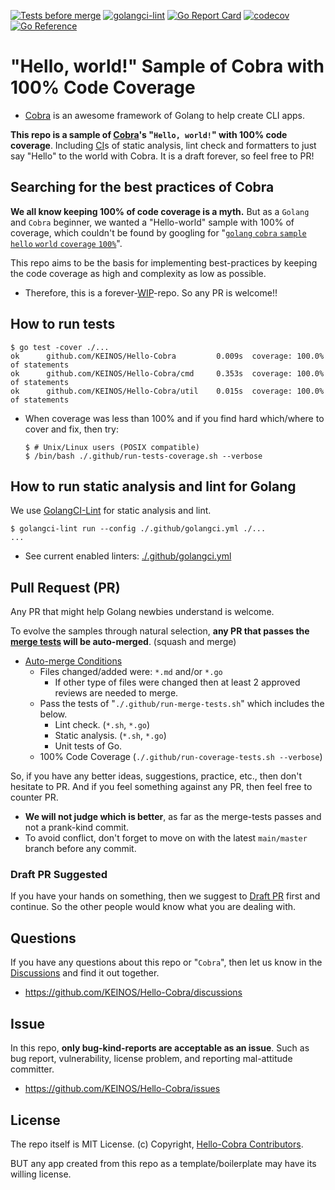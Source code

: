 <!-- markdownlint-disable MD001 MD041 -->
[![Tests before merge](https://github.com/KEINOS/Hello-Cobra/workflows/Tests%20before%20merge/badge.svg)](https://github.com/KEINOS/Hello-Cobra/actions?query=workflow%3A%22Tests+before+merge%22 "View status of the action on GitHub")
[![golangci-lint](https://github.com/KEINOS/Hello-Cobra/workflows/golangci-lint/badge.svg)](https://github.com/KEINOS/Hello-Cobra/actions?query=workflow%3Agolangci-lint "View status of the action on GitHub")
[![Go Report Card](https://goreportcard.com/badge/github.com/KEINOS/Hello-Cobra)](https://goreportcard.com/report/github.com/KEINOS/Hello-Cobra "View on Go Report Card")
[![codecov](https://codecov.io/gh/KEINOS/Hello-Cobra/branch/main/graph/badge.svg?token=R2B9UBIEUI)](https://codecov.io/gh/KEINOS/Hello-Cobra "View details on CodeCov.IO")
[![Go Reference](https://pkg.go.dev/badge/github.com/KEINOS/Hello-Cobra.svg)](https://pkg.go.dev/github.com/KEINOS/Hello-Cobra#section-documentation "Read generated documentation of the app")

# "Hello, world!" Sample of Cobra with 100% Code Coverage

- [Cobra](https://cobra.dev/) is an awesome framework of Golang to help create CLI apps.

**This repo is a sample of [Cobra](https://cobra.dev/)'s "`Hello, world!`" with 100% code coverage**. Including [CI](./github/workflows/)s of static analysis, lint check and formatters to just say "Hello" to the world with Cobra. It is a draft forever, so feel free to PR!

## Searching for the best practices of Cobra

**We all know keeping 100% of code coverage is a myth.** But as a `Golang` and `Cobra` beginner, we wanted a "Hello-world" sample with 100% of coverage, which couldn't be found by googling for "[`golang` `cobra` `sample` `hello` `world` `coverage` `100%`](https://www.google.com/search?q=%22golang%22+cobra+sample+hello+world+coverage+100%)".

This repo aims to be the basis for implementing best-practices by keeping the code coverage as high and complexity as low as possible.

- Therefore, this is a forever-[WIP](https://en.wikipedia.org/wiki/Work_in_progress)-repo. So any PR is welcome!!

## How to run tests

```shellsession
$ go test -cover ./...
ok      github.com/KEINOS/Hello-Cobra         0.009s  coverage: 100.0% of statements
ok      github.com/KEINOS/Hello-Cobra/cmd     0.353s  coverage: 100.0% of statements
ok      github.com/KEINOS/Hello-Cobra/util    0.015s  coverage: 100.0% of statements
```

- When coverage was less than 100% and if you find hard which/where to cover and fix, then try:

  ```shellsession
  $ # Unix/Linux users (POSIX compatible)
  $ /bin/bash ./.github/run-tests-coverage.sh --verbose
  ```

## How to run static analysis and lint for Golang

We use [GolangCI-Lint](https://golangci-lint.run/) for static analysis and lint.

```shellsession
$ golangci-lint run --config ./.github/golangci.yml ./...
...
```

- See current enabled linters: [./.github/golangci.yml](./.github/golangci.yml)

## Pull Request (PR)

Any PR that might help Golang newbies understand is welcome.

To evolve the samples through natural selection, **any PR that passes the [merge tests](https://github.com/KEINOS/Hello-Cobra/blob/main/.github/run-merge-tests.sh) will be auto-merged**. (squash and merge)

- [Auto-merge Conditions](https://github.com/KEINOS/Hello-Cobra/blob/main/.github/mergify.yml)
  - Files changed/added were: `*.md` and/or `*.go`
    - If other type of files were changed then at least 2 approved reviews are needed to merge.
  - Pass the tests of "`./.github/run-merge-tests.sh`" which includes the below.
    - Lint check. (`*.sh`, `*.go`)
    - Static analysis. (`*.sh`, `*.go`)
    - Unit tests of Go.
  - 100% Code Coverage (`./.github/run-coverage-tests.sh --verbose`)

So, if you have any better ideas, suggestions, practice, etc., then don't hesitate to PR. And if you feel something against any PR, then feel free to counter PR.

- **We will not judge which is better**, as far as the merge-tests passes and not a prank-kind commit.
- To avoid conflict, don't forget to move on with the latest `main/master` branch before any commit.

### Draft PR Suggested

If you have your hands on something, then we suggest to [Draft PR](https://github.blog/2019-02-14-introducing-draft-pull-requests/) first and continue. So the other people would know what you are dealing with.

## Questions

If you have any questions about this repo or "`Cobra`", then let us know in the [Discussions](https://github.com/KEINOS/Hello-Cobra/discussions) and find it out together.

- https://github.com/KEINOS/Hello-Cobra/discussions

## Issue

In this repo, **only bug-kind-reports are acceptable as an issue**. Such as bug report, vulnerability, license problem, and reporting mal-attitude committer.

- https://github.com/KEINOS/Hello-Cobra/issues

## License

The repo itself is MIT License. (c) Copyright, [Hello-Cobra Contributors](https://github.com/KEINOS/Hello-Cobra/graphs/contributors).

BUT any app created from this repo as a template/boilerplate may have its willing license.

<!-- WIP
## Codespaces and VSCode Friendly

This repo works on [GitHub Codespaces](https://github.com/features/codespaces) which lets you edit/code online.

1. [Request early access](https://github.com/features/codespaces/signup) and wait to be accepted.
2. [Fork](https://docs.github.com/en/free-pro-team@latest/github/getting-started-with-github/fork-a-repo) this repo to your GitHub account.
3. Open the forked repo in GitHub and select the ”`Open with Codespaces`" dropdown menu in the upper right "`↓ Code`" button.
4. Create/add a "`New codespace`" and wait until the Docker image gets built.
-->
